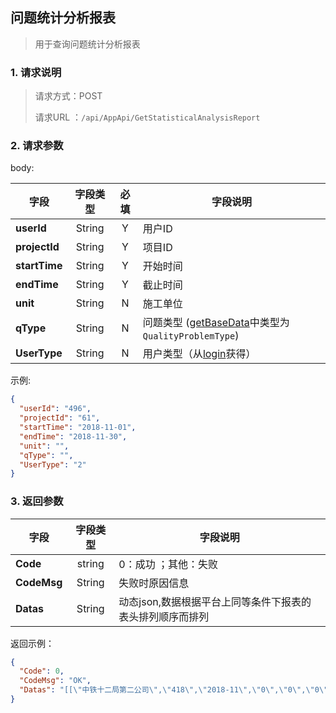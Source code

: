 ## 问题统计分析报表

> 用于查询问题统计分析报表

### 1. 请求说明

> 请求方式：POST
>
> 请求URL ：`/api/AppApi/GetStatisticalAnalysisReport`

### 2. 请求参数

body:

| 字段          | 字段类型 | 必填 | 字段说明                                                     |
| ------------- | :------: | :--: | ------------------------------------------------------------ |
| **userId**    |  String  |  Y   | 用户ID                                                       |
| **projectId** |  String  |  Y   | 项目ID                                                       |
| **startTime** |  String  |  Y   | 开始时间                                                     |
| **endTime**   |  String  |  Y   | 截止时间                                                     |
| **unit**      |  String  |  N   | 施工单位                                                     |
| **qType**     |  String  |  N   | 问题类型 ([getBaseData](../../project/getBaseData.md)中类型为`QualityProblemType`) |
| **UserType**  |  String  |  N   | 用户类型（从[login](../../login/login.md)获得）              |

示例:

```json
{
  "userId": "496",
  "projectId": "61",
  "startTime": "2018-11-01",
  "endTime": "2018-11-30",
  "unit": "",
  "qType": "",
  "UserType": "2"
}
```

### 3. 返回参数

| 字段        | 字段类型 | 字段说明                                                  |
| ----------- | :------: | --------------------------------------------------------- |
| **Code**    |  string  | 0：成功 ；其他：失败                                      |
| **CodeMsg** |  String  | 失败时原因信息                                            |
| **Datas**   |  String  | 动态json,数据根据平台上同等条件下报表的表头排列顺序而排列 |

返回示例：

```json
{
  "Code": 0,
  "CodeMsg": "OK",
  "Datas": "[[\"中铁十二局第二公司\",\"418\",\"2018-11\",\"0\",\"0\",\"0\",\"0\",\"0\",\"0\",\"0\",\"0\",\"0\",\"0\",\"0\",\"0\",\"0\",\"0\",\"0\",\"0\",\"0\",\"0\",\"0\",\"0\",\"0\",\"0\",\"0\",\"0\",\"0\",\"0\",\"0\",\"0\"]]"
}
```